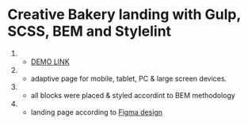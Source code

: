 # Creative Bakery landing with Gulp, SCSS, BEM and Stylelint
1. - [DEMO LINK](https://pavlomarkov.github.io/Creative-Bakery__landing/)
2. - adaptive page for mobile, tablet, PC & large screen devices.
3. - all blocks were placed & styled accordint to BEM methodology
4. - landing page according to [Figma design](https://www.figma.com/file/dY3izAm0Vspsmra4lQWQIP/Bakerlab_FE-students?node-id=11342%3A1117)

